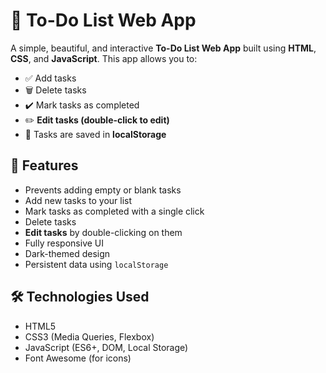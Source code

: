 # 📝 To-Do List Web App

A simple, beautiful, and interactive **To-Do List Web App** built using **HTML**, **CSS**, and **JavaScript**. This app allows you to:

- ✅ Add tasks
- 🗑️ Delete tasks
- ✔️ Mark tasks as completed
- ✏️ **Edit tasks (double-click to edit)**
- 💾 Tasks are saved in **localStorage**

## 🚀 Features

- Prevents adding empty or blank tasks
- Add new tasks to your list
- Mark tasks as completed with a single click
- Delete tasks
- **Edit tasks** by double-clicking on them
- Fully responsive UI
- Dark-themed design
- Persistent data using `localStorage`

## 🛠️ Technologies Used

- HTML5
- CSS3 (Media Queries, Flexbox)
- JavaScript (ES6+, DOM, Local Storage)
- Font Awesome (for icons)
